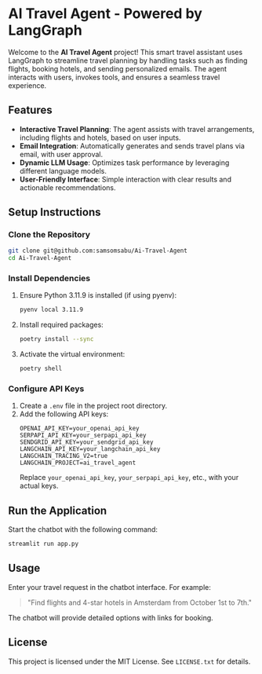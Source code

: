 # AI Travel Agent - Powered by LangGraph

Welcome to the **AI Travel Agent** project! This smart travel assistant uses LangGraph to streamline travel planning by handling tasks such as finding flights, booking hotels, and sending personalized emails. The agent interacts with users, invokes tools, and ensures a seamless travel experience.

## **Features**

- **Interactive Travel Planning**: The agent assists with travel arrangements, including flights and hotels, based on user inputs.
- **Email Integration**: Automatically generates and sends travel plans via email, with user approval.
- **Dynamic LLM Usage**: Optimizes task performance by leveraging different language models.
- **User-Friendly Interface**: Simple interaction with clear results and actionable recommendations.

## **Setup Instructions**

### Clone the Repository
```bash
git clone git@github.com:samsomsabu/Ai-Travel-Agent
cd Ai-Travel-Agent
```

### Install Dependencies

1. Ensure Python 3.11.9 is installed (if using pyenv):
   ```bash
   pyenv local 3.11.9
   ```

2. Install required packages:
   ```bash
   poetry install --sync
   ```

3. Activate the virtual environment:
   ```bash
   poetry shell
   ```

### Configure API Keys

1. Create a `.env` file in the project root directory.
2. Add the following API keys:
   ```plaintext
   OPENAI_API_KEY=your_openai_api_key
   SERPAPI_API_KEY=your_serpapi_api_key
   SENDGRID_API_KEY=your_sendgrid_api_key
   LANGCHAIN_API_KEY=your_langchain_api_key
   LANGCHAIN_TRACING_V2=true
   LANGCHAIN_PROJECT=ai_travel_agent
   ```
   Replace `your_openai_api_key`, `your_serpapi_api_key`, etc., with your actual keys.

## **Run the Application**

Start the chatbot with the following command:
```bash
streamlit run app.py
```

## **Usage**

Enter your travel request in the chatbot interface. For example:
> "Find flights and 4-star hotels in Amsterdam from October 1st to 7th."

The chatbot will provide detailed options with links for booking.

## **License**

This project is licensed under the MIT License. See `LICENSE.txt` for details.

